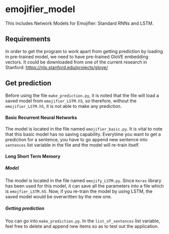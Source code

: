# emojifier_model
This includes Network Models for Emojifier: Standard RNNs and LSTM. 

## Requirements

In order to get the program to work apart from getting prediction by loading in pre-trained model, we need to have pre-trained GloVE embedding vectors. It could be downloaded from one of the current research in Stanford: https://nlp.stanford.edu/projects/glove/

## Get prediction

Before using the file `make_prediction.py`, it is noted that the file will load a saved model from `emojifier_LSTM.h5`, so therefore, without the `emojifier_LSTM.h5`, it is not able to make any prediction.

#### Basic Recurrent Neural Networks

The model is located in the file named `emojifier_basic.py`. It is vital to note that this basic model has no saving capability. Everytime you want to get a prediction for a sentence, you have to go append new sentence into `sentences` list variable in the file and the model will re-train itself.

#### Long Short Term Memory

##### Model

The model is located in the file named `emojify_LSTM.py`. Since `Keras` library has been used for this model, it can save all the parameters into a file which is `emojfier_LSTM.h5`. Now, if you re-train the model by using LSTM, the saved model would be overwritten by the new one.

##### Getting prediction

You can go into `make_prediction.py`. In the `list_of_sentences` list variable, feel free to delete and append new items so as to test out the application.
